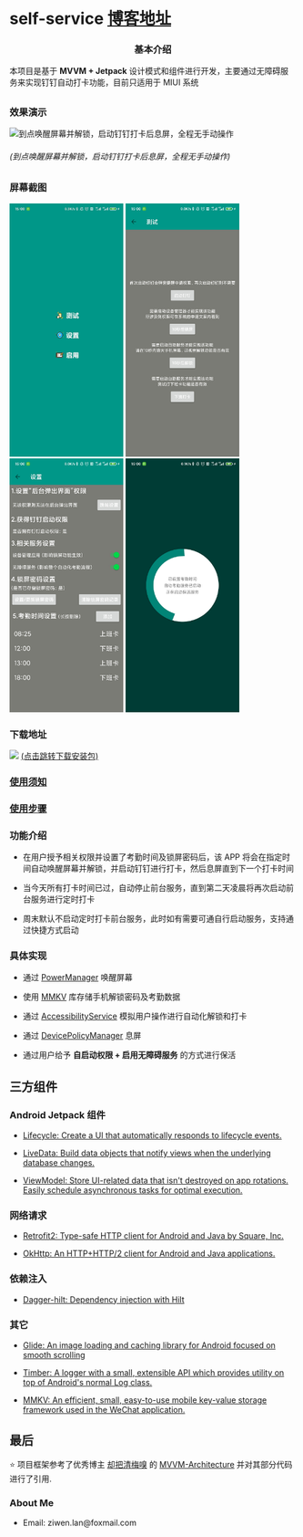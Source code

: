 # self-service [博客地址](https://blog.csdn.net/lzw398756924/article/details/107838664)
<h3 align="center">基本介绍</h3>
<p>本项目是基于 <b>MVVM + Jetpack</b> 设计模式和组件进行开发，主要通过无障碍服务来实现钉钉自动打卡功能，目前只适用于 MIUI 系统</p>

##
### 效果演示
<img src="https://img-blog.csdnimg.cn/20200807155648193.gif" title="到点唤醒屏幕并解锁，启动钉钉打卡后息屏，全程无手动操作">
<h6>(到点唤醒屏幕并解锁，启动钉钉打卡后息屏，全程无手动操作)</h6>

### 屏幕截图
<div align:left;display:inline;>
<img width="200" src="readme/example_1.png"/>
<img width="200" src="readme/example_2.png"/>
<img width="200"  src="readme/example_3.png"/>
<img width="200" src="readme/example_4.png"/>
</div>

### 下载地址
<img src="https://img-blog.csdnimg.cn/2020080717251682.png">
<a href="http://d.firim.top/dah2">(点击跳转下载安装包)</a>

### <a href="https://github.com/ziwenL/self-service/blob/master/readme/README_STEP.md#%E4%BD%BF%E7%94%A8%E9%A1%BB%E7%9F%A5">使用须知</a>

### <a href="https://github.com/ziwenL/self-service/blob/master/readme/README_STEP.md#%E4%BD%BF%E7%94%A8%E6%AD%A5%E9%AA%A4">使用步骤</a>

### 功能介绍
<ul>
<li>
<p>
在用户授予相关权限并设置了考勤时间及锁屏密码后，该 APP 将会在指定时间自动唤醒屏幕并解锁，并启动钉钉进行打卡，然后息屏直到下一个打卡时间</p>
</li>
<li>
<p>
当今天所有打卡时间已过，自动停止前台服务，直到第二天凌晨将再次启动前台服务进行定时打卡
</p>
</li>
<li>
<p>
周末默认不启动定时打卡前台服务，此时如有需要可通自行启动服务，支持通过快捷方式启动
</p>
</li>
</ul>

### 具体实现
<ul>
<li>
<p>通过  <a href="https://developer.android.google.cn/reference/android/os/PowerManager?hl=en">PowerManager</a> 唤醒屏幕</p>
</li>
<li>
<p>使用 <a href="https://github.com/Tencent/MMKV">MMKV</a> 库存储手机解锁密码及考勤数据</p>
</li>
<li>
<p>通过 <a href="https://developer.android.google.cn/reference/android/accessibilityservice/AccessibilityService?hl=en">AccessibilityService</a> 模拟用户操作进行自动化解锁和打卡</p>
</li>
<li>
<p>通过 <a href="https://developer.android.google.cn/reference/android/app/admin/DevicePolicyManager?hl=en">DevicePolicyManager</a> 息屏</p>
</li>
<li>
<p>通过用户给予 <b>自启动权限 + 启用无障碍服务</b> 的方式进行保活</p>
</li>
</ul>

## 三方组件

### Android Jetpack 组件

* [Lifecycle: Create a UI that automatically responds to lifecycle events.](https://developer.android.com/topic/libraries/architecture/lifecycle)

* [LiveData: Build data objects that notify views when the underlying database changes.](https://developer.android.com/topic/libraries/architecture/livedata)

* [ViewModel: Store UI-related data that isn't destroyed on app rotations. Easily schedule asynchronous tasks for optimal execution.](https://developer.android.com/topic/libraries/architecture/viewmodel)

### 网络请求

* [Retrofit2: Type-safe HTTP client for Android and Java by Square, Inc.](https://github.com/square/retrofit)

* [OkHttp: An HTTP+HTTP/2 client for Android and Java applications.](https://github.com/square/okhttp)

### 依赖注入

* [Dagger-hilt: Dependency injection with Hilt](https://developer.android.com/training/dependency-injection/hilt-android)

### 其它

* [Glide: An image loading and caching library for Android focused on smooth scrolling](https://github.com/bumptech/glide)

* [Timber: A logger with a small, extensible API which provides utility on top of Android's normal Log class.](https://github.com/JakeWharton/timber)

* [MMKV: An efficient, small, easy-to-use mobile key-value storage framework used in the WeChat application.](https://github.com/Tencent/MMKV)

<a id="usage"></a>

## 最后

:star: 项目框架参考了优秀博主 [却把清梅嗅](https://blog.csdn.net/mq2553299) 的 [MVVM-Architecture](https://github.com/qingmei2/MVVM-Architecture) 并对其部分代码进行了引用.

### About Me
<ul>
<li>
<p>Email: ziwen.lan@foxmail.com</p>
</li>
</ul>
